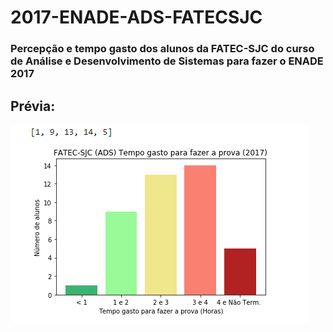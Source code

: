 # 2017-ENADE-ADS-FATECSJC
### Percepção e tempo gasto dos alunos da FATEC-SJC do curso de Análise e Desenvolvimento de Sistemas para fazer o ENADE 2017
## Prévia:
![grafico](https://raw.githubusercontent.com/WeDias/2017-ENADE-ADS-FATECSJC/master/Enade/ignorar/grafico.png)
